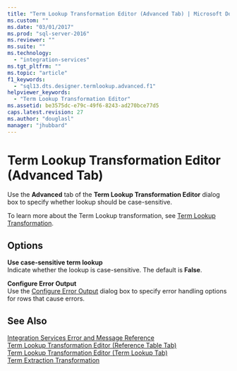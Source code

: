 ```yaml
---
title: "Term Lookup Transformation Editor (Advanced Tab) | Microsoft Docs"
ms.custom: ""
ms.date: "03/01/2017"
ms.prod: "sql-server-2016"
ms.reviewer: ""
ms.suite: ""
ms.technology: 
  - "integration-services"
ms.tgt_pltfrm: ""
ms.topic: "article"
f1_keywords: 
  - "sql13.dts.designer.termlookup.advanced.f1"
helpviewer_keywords: 
  - "Term Lookup Transformation Editor"
ms.assetid: be3575dc-e79c-49f6-8243-ad270bce77d5
caps.latest.revision: 27
ms.author: "douglasl"
manager: "jhubbard"
---
```

# Term Lookup Transformation Editor (Advanced Tab)
  Use the **Advanced** tab of the **Term Lookup Transformation Editor** dialog box to specify whether lookup should be case-sensitive.  
  
 To learn more about the Term Lookup transformation, see [Term Lookup Transformation](../../../integration-services/data-flow/transformations/term-lookup-transformation.md).  
  
## Options  
 **Use case-sensitive term lookup**  
 Indicate whether the lookup is case-sensitive. The default is **False**.  
  
 **Configure Error Output**  
 Use the [Configure Error Output](../../../a9retired/configure-error-output.md) dialog box to specify error handling options for rows that cause errors.  
  
## See Also  
 [Integration Services Error and Message Reference](../../../integration-services/integration-services-error-and-message-reference.md)   
 [Term Lookup Transformation Editor &#40;Reference Table Tab&#41;](../../../integration-services/data-flow/transformations/term-lookup-transformation-editor-reference-table-tab.md)   
 [Term Lookup Transformation Editor &#40;Term Lookup Tab&#41;](../../../integration-services/data-flow/transformations/term-lookup-transformation-editor-term-lookup-tab.md)   
 [Term Extraction Transformation](../../../integration-services/data-flow/transformations/term-extraction-transformation.md)  
  
  